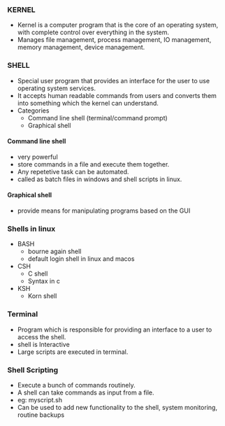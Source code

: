 ### KERNEL
- Kernel is a computer program that is the core of an operating system, with complete control over everything in the system.
- Manages file management, process management, IO management, memory management, device management.

### SHELL
- Special user program that provides an interface for the user to use operating system services.
- It accepts human readable commands from users and converts them into something which the kernel can understand.
- Categories
    - Command line shell (terminal/command prompt)
    - Graphical shell

#### Command line shell
- very powerful
- store commands in a file and execute them together.
- Any repetetive task can be automated.
- called as batch files in windows and shell scripts in linux.

#### Graphical shell
- provide means for manipulating programs based on the GUI

### Shells in linux
- BASH
    - bourne again shell
    - default login shell in linux and macos
- CSH
    - C shell
    - Syntax in c
- KSH
    - Korn shell

### Terminal
- Program which is responsible for providing an interface to a user to access the shell.
- shell is Interactive
- Large scripts are executed in terminal.

### Shell Scripting
- Execute a bunch of commands routinely.
- A shell can take commands as input from a file.
- eg: myscript.sh
- Can be used to add new functionality to the shell, system monitoring, routine backups